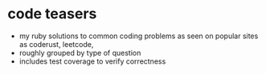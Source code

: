 # code teasers

* my ruby solutions to common coding problems as seen on popular sites as coderust, leetcode, 
* roughly grouped by type of question
* includes test coverage to verify correctness
